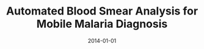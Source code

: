 ---
title: "Automated Blood Smear Analysis for Mobile Malaria Diagnosis"
collection: publications
permalink: /publication/2014-automated-blood-smear-analysis-for
date: 2014-01-01
venue: 'Chapter in ‘Mobile Point-of-Care Monitors and Diagnostic Device Design’, CRC Press'
paperurl: '/files/Quinn_2014_MobilePointOfCare.pdf'
citation: 'John A Quinn, Alfred Andama, Ian Munabi, Fred N Kiwanuka'
---